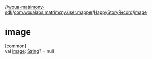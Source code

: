 //[woua-matrimony-sdk](../../../index.md)/[com.woualabs.matrimony.user.mapper](../index.md)/[HappyStoryRecord](index.md)/[image](image.md)

# image

[common]\
val [image](image.md): [String](https://kotlinlang.org/api/latest/jvm/stdlib/kotlin/-string/index.html)? = null
